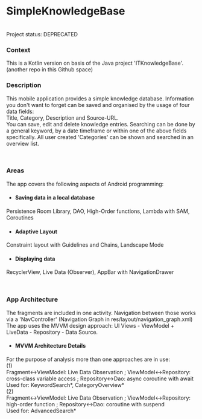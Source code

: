 # SimpleKnowledgeBase

<br>
Project status: DEPRECATED
<br>

### Context

This is a Kotlin version on basis of the Java project 'ITKnowledgeBase'. (another repo in this Github space)

### Description

This mobile application provides a simple knowledge database. Information you don't want to forget can be saved and organised by the usage of four data fields: <br>
Title, Category, Description and Source-URL. <br>
You can save, edit and delete knowledge entries. Searching can be done by a general keyword, by a date timeframe or within one of the above fields specifically.
All user created 'Categories' can be shown and searched in an overview list.

<br>

### Areas
The app covers the following aspects of Android programming:

- #### Saving data in a local database
Persistence Room Library, DAO, High-Order functions, Lambda with SAM, Coroutines

- #### Adaptive Layout
Constraint layout with Guidelines and Chains, Landscape Mode

- #### Displaying data
RecyclerView, Live Data (Observer), AppBar with NavigationDrawer

<br>

### App Architecture

The fragments are included in one activity. Navigation between those works via a 'NavController' (Navigation Graph in res/layout/navigation_graph.xml) <br>
The app uses the MVVM design approach: UI Views - ViewModel + LiveData - Repository - Data Source.

- #### MVVM Architecture Details
For the purpose of analysis more than one approaches are in use: <br>
(1) <br>
Fragment<->ViewModel: Live Data Observation ; ViewModel<->Repository: cross-class variable access ; Repository<->Dao: async coroutine with await <br>
Used for: KeywordSearch*, CategoryOverview* <br>
(2) <br>
Fragment<->ViewModel: Live Data Observation ; ViewModel<->Repository: high-order function ; Repository<->Dao: coroutine with suspend <br>
Used for: AdvancedSearch*

<br>
